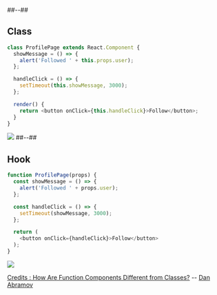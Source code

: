 <!-- .slide: class="two-column-layout" -->

##--##

## Class

```javascript
class ProfilePage extends React.Component {
  showMessage = () => {
    alert('Followed ' + this.props.user);
  };

  handleClick = () => {
    setTimeout(this.showMessage, 3000);
  };

  render() {
    return <button onClick={this.handleClick}>Follow</button>;
  }
}
```

![](https://overreacted.io/386a449110202d5140d67336a0ade5a0/bug.gif)
##--##

## Hook
```javascript
function ProfilePage(props) {
  const showMessage = () => {
    alert('Followed ' + props.user);
  };

  const handleClick = () => {
    setTimeout(showMessage, 3000);
  };

  return (
    <button onClick={handleClick}>Follow</button>
  );
}
```

![](https://overreacted.io/84396c4b3982827bead96912a947904e/fix.gif)


[Credits : How Are Function Components Different from Classes?](https://overreacted.io/how-are-function-components-different-from-classes/) -- [Dan Abramov](https://mobile.twitter.com)